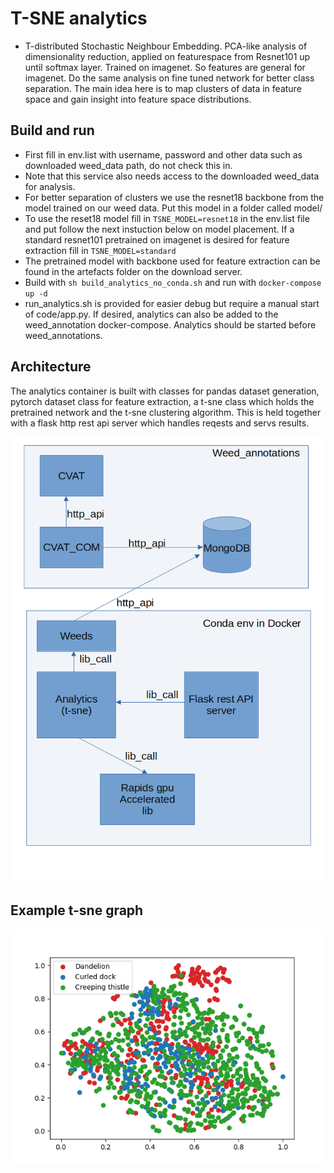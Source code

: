 # T-SNE analytics 
- T-distributed Stochastic Neighbour Embedding. PCA-like analysis of dimensionality reduction, applied on featurespace from Resnet101 up until softmax layer. Trained on imagenet. So features are general for imagenet. Do the same analysis on fine tuned network for better class separation. The main idea here is to map clusters of data in feature space and gain insight into feature space distributions.

## Build and run
- First fill in env.list with username, password and other data such as downloaded weed_data path, do not check this in.
- Note that this service also needs access to the downloaded weed_data for analysis.
- For better separation of clusters we use the resnet18 backbone from the model trained on our weed data. Put this model in a folder called model/
- To use the reset18 model fill in `TSNE_MODEL=resnet18` in the env.list file and put follow the next instuction below on model placement. If a standard resnet101 pretrained on imagenet is desired for feature extraction fill in `TSNE_MODEL=standard`
- The pretrained model with backbone used for feature extraction can be found in the artefacts folder on the download server.  
- Build with `sh build_analytics_no_conda.sh` and run with `docker-compose up -d` 
- run_analytics.sh is provided for easier debug but require a manual start of code/app.py. If desired, analytics can also be added to the weed_annotation docker-compose. Analytics should be started before weed_annotations.


## Architecture
The analytics container is built with classes for pandas dataset generation, pytorch dataset class for feature extraction, a t-sne class which holds the pretrained network and the t-sne clustering algorithm. This is held together with a flask http rest api server which handles reqests and servs results.

![](doc_img/architecture.png)


## Example t-sne graph
![](doc_img/tsne_plot.png)